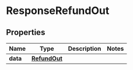 

# ResponseRefundOut


## Properties

Name | Type | Description | Notes
------------ | ------------- | ------------- | -------------
**data** | [**RefundOut**](RefundOut.md) |  | 



